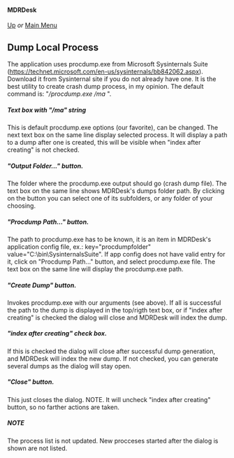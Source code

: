 #### MDRDesk
[Up](../README.md)  *or*  [Main Menu](../Documentation/MainMenu.md)
## Dump Local Process
The application uses procdump.exe from Microsoft Sysinternals Suite (https://technet.microsoft.com/en-us/sysinternals/bb842062.aspx).
Download it from Sysinternal site if you do not already have one.
It is the best utility to create crash dump process, in my opinion.
The default command is: "<path>*/procdump.exe /ma* <process id> <output folder>".
##### Text box with "/ma" string
This is default procdump.exe options (our favorite), can be changed.
The next text box on the same line display selected process.
It will display a path to a dump after one is created, 
this will be visible when "index after creating" is not checked.
##### "Output Folder..." button.
The folder where the procdump.exe output should go (crash dump file).
The text box on the same line shows MDRDesk's dumps folder path.
By clicking on the button you can select one of its subfolders, or any folder of your choosing.
##### "Procdump Path..." button.
The path to procdump.exe has to be known, it is an item in MDRDesk's application config file,
ex.: key="procdumpfolder" value="C:\bin\SysinternalsSuite".
If app config does not have valid entry for it, click on "Procdump Path..." button, and select procdump.exe file.
The text box on the same line will display the procdump.exe path.
##### "Create Dump" button.
Invokes procdump.exe with our arguments (see above).
If all is successful the path to the dump is displayed in the top/rigth text box,
or if "index after creating" is checked the dialog will close and MDRDesk will index the dump.
##### "index after creating" check box.
If this is checked the dialog will close after successful dump generation, and MDRDesk will index the new dump.
If not checked, you can generate several dumps as the dialog will stay open.
##### "Close" button.
This just closes the dialog.
NOTE. It will uncheck "index after creating" button, so no farther actions are taken.
##### NOTE
The process list is not updated. New procceses started after the dialog is shown are not listed.

